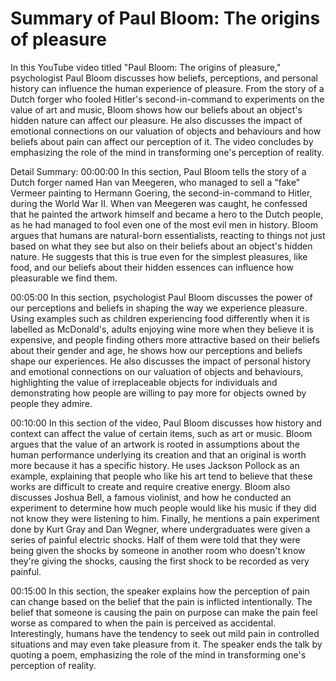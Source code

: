 # Summary of Paul Bloom: The origins of pleasure

In this YouTube video titled "Paul Bloom: The origins of pleasure," psychologist Paul Bloom discusses how beliefs, perceptions, and personal history can influence the human experience of pleasure. From the story of a Dutch forger who fooled Hitler's second-in-command to experiments on the value of art and music, Bloom shows how our beliefs about an object's hidden nature can affect our pleasure. He also discusses the impact of emotional connections on our valuation of objects and behaviours and how beliefs about pain can affect our perception of it. The video concludes by emphasizing the role of the mind in transforming one's perception of reality.

Detail Summary: 
00:00:00
In this section, Paul Bloom tells the story of a Dutch forger named Han van Meegeren, who managed to sell a "fake" Vermeer painting to Hermann Goering, the second-in-command to Hitler, during the World War II. When van Meegeren was caught, he confessed that he painted the artwork himself and became a hero to the Dutch people, as he had managed to fool even one of the most evil men in history. Bloom argues that humans are natural-born essentialists, reacting to things not just based on what they see but also on their beliefs about an object's hidden nature. He suggests that this is true even for the simplest pleasures, like food, and our beliefs about their hidden essences can influence how pleasurable we find them.

00:05:00
In this section, psychologist Paul Bloom discusses the power of our perceptions and beliefs in shaping the way we experience pleasure. Using examples such as children experiencing food differently when it is labelled as McDonald's, adults enjoying wine more when they believe it is expensive, and people finding others more attractive based on their beliefs about their gender and age, he shows how our perceptions and beliefs shape our experiences. He also discusses the impact of personal history and emotional connections on our valuation of objects and behaviours, highlighting the value of irreplaceable objects for individuals and demonstrating how people are willing to pay more for objects owned by people they admire.

00:10:00
In this section of the video, Paul Bloom discusses how history and context can affect the value of certain items, such as art or music. Bloom argues that the value of an artwork is rooted in assumptions about the human performance underlying its creation and that an original is worth more because it has a specific history. He uses Jackson Pollock as an example, explaining that people who like his art tend to believe that these works are difficult to create and require creative energy. Bloom also discusses Joshua Bell, a famous violinist, and how he conducted an experiment to determine how much people would like his music if they did not know they were listening to him. Finally, he mentions a pain experiment done by Kurt Gray and Dan Wegner, where undergraduates were given a series of painful electric shocks. Half of them were told that they were being given the shocks by someone in another room who doesn't know they're giving the shocks, causing the first shock to be recorded as very painful.

00:15:00
In this section, the speaker explains how the perception of pain can change based on the belief that the pain is inflicted intentionally. The belief that someone is causing the pain on purpose can make the pain feel worse as compared to when the pain is perceived as accidental. Interestingly, humans have the tendency to seek out mild pain in controlled situations and may even take pleasure from it. The speaker ends the talk by quoting a poem, emphasizing the role of the mind in transforming one's perception of reality.

